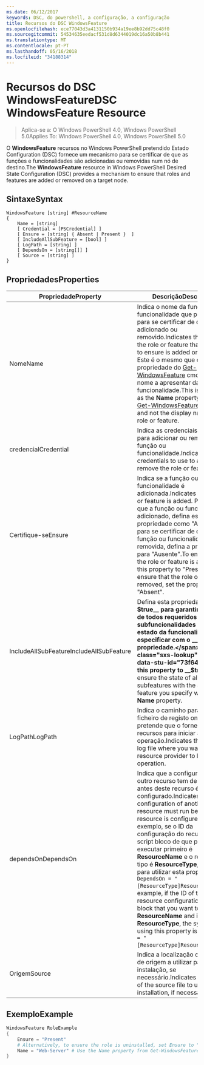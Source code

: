 ```yaml
---
ms.date: 06/12/2017
keywords: DSC, do powershell, a configuração, a configuração
title: Recursos do DSC WindowsFeature
ms.openlocfilehash: ece77043d3a4131150b934a19ee8b92dd75c48f0
ms.sourcegitcommit: 54534635eedacf531d8d6344019dc16a50b8b441
ms.translationtype: MT
ms.contentlocale: pt-PT
ms.lasthandoff: 05/16/2018
ms.locfileid: "34188314"
---
```

# <a name="dsc-windowsfeature-resource"></a><span data-ttu-id="73f64-103">Recursos do DSC WindowsFeature</span><span class="sxs-lookup"><span data-stu-id="73f64-103">DSC WindowsFeature Resource</span></span>

> <span data-ttu-id="73f64-104">Aplica-se a: O Windows PowerShell 4.0, Windows PowerShell 5.0</span><span class="sxs-lookup"><span data-stu-id="73f64-104">Applies To: Windows PowerShell 4.0, Windows PowerShell 5.0</span></span>

<span data-ttu-id="73f64-105">O **WindowsFeature** recursos no Windows PowerShell pretendido Estado Configuration (DSC) fornece um mecanismo para se certificar de que as funções e funcionalidades são adicionadas ou removidas num nó de destino.</span><span class="sxs-lookup"><span data-stu-id="73f64-105">The **WindowsFeature** resource in Windows PowerShell Desired State Configuration (DSC) provides a mechanism to ensure that roles and features are added or removed on a target node.</span></span>

## <a name="syntax"></a><span data-ttu-id="73f64-106">Sintaxe</span><span class="sxs-lookup"><span data-stu-id="73f64-106">Syntax</span></span>

```
WindowsFeature [string] #ResourceName
{
    Name = [string]
    [ Credential = [PSCredential] ]
    [ Ensure = [string] { Absent | Present }  ]
    [ IncludeAllSubFeature = [bool] ]
    [ LogPath = [string] ]
    [ DependsOn = [string[]] ]
    [ Source = [string] ]
}
```

## <a name="properties"></a><span data-ttu-id="73f64-107">Propriedades</span><span class="sxs-lookup"><span data-stu-id="73f64-107">Properties</span></span>

|  <span data-ttu-id="73f64-108">Propriedade</span><span class="sxs-lookup"><span data-stu-id="73f64-108">Property</span></span>  |  <span data-ttu-id="73f64-109">Descrição</span><span class="sxs-lookup"><span data-stu-id="73f64-109">Description</span></span>   |
|---|---|
| <span data-ttu-id="73f64-110">Nome</span><span class="sxs-lookup"><span data-stu-id="73f64-110">Name</span></span>| <span data-ttu-id="73f64-111">Indica o nome da função ou funcionalidade que pretende para se certificar de que é adicionado ou removido.</span><span class="sxs-lookup"><span data-stu-id="73f64-111">Indicates the name of the role or feature that you want to ensure is added or removed.</span></span> <span data-ttu-id="73f64-112">Este é o mesmo que o __nome__ propriedade do [Get-WindowsFeature](/powershell/module/servermanager/Get-WindowsFeature) cmdlet e não o nome a apresentar da função ou funcionalidade.</span><span class="sxs-lookup"><span data-stu-id="73f64-112">This is the same as the __Name__ property from the [Get-WindowsFeature](/powershell/module/servermanager/Get-WindowsFeature) cmdlet, and not the display name of the role or feature.</span></span>|
| <span data-ttu-id="73f64-113">credencial</span><span class="sxs-lookup"><span data-stu-id="73f64-113">Credential</span></span>| <span data-ttu-id="73f64-114">Indica as credenciais a utilizar para adicionar ou remover a função ou funcionalidade.</span><span class="sxs-lookup"><span data-stu-id="73f64-114">Indicates the credentials to use to add or remove the role or feature.</span></span>|
| <span data-ttu-id="73f64-115">Certifique-se</span><span class="sxs-lookup"><span data-stu-id="73f64-115">Ensure</span></span>| <span data-ttu-id="73f64-116">Indica se a função ou funcionalidade é adicionada.</span><span class="sxs-lookup"><span data-stu-id="73f64-116">Indicates if the role or feature is added.</span></span> <span data-ttu-id="73f64-117">Para garantir que a função ou funcionalidade adicionado, defina esta propriedade como "Apresente" para se certificar de que a função ou funcionalidade for removida, defina a propriedade para "Ausente".</span><span class="sxs-lookup"><span data-stu-id="73f64-117">To ensure that the role or feature is added, set this property to "Present" To ensure that the role or feature is removed, set the property to "Absent".</span></span>|
| <span data-ttu-id="73f64-118">IncludeAllSubFeature</span><span class="sxs-lookup"><span data-stu-id="73f64-118">IncludeAllSubFeature</span></span>| <span data-ttu-id="73f64-119">Defina esta propriedade como __$true__ para garantir o estado de todos requeridos subfuncionalidades com o estado da funcionalidade especificar com o __nome__ propriedade.</span><span class="sxs-lookup"><span data-stu-id="73f64-119">Set this property to __$true__ to ensure the state of all required subfeatures with the state of the feature you specify with the __Name__ property.</span></span>|
| <span data-ttu-id="73f64-120">LogPath</span><span class="sxs-lookup"><span data-stu-id="73f64-120">LogPath</span></span>| <span data-ttu-id="73f64-121">Indica o caminho para um ficheiro de registo onde pretende que o fornecedor de recursos para iniciar a operação.</span><span class="sxs-lookup"><span data-stu-id="73f64-121">Indicates the path to a log file where you want the resource provider to log the operation.</span></span>|
| <span data-ttu-id="73f64-122">dependsOn</span><span class="sxs-lookup"><span data-stu-id="73f64-122">DependsOn</span></span>| <span data-ttu-id="73f64-123">Indica que a configuração de outro recurso tem de executar antes deste recurso é configurado.</span><span class="sxs-lookup"><span data-stu-id="73f64-123">Indicates that the configuration of another resource must run before this resource is configured.</span></span> <span data-ttu-id="73f64-124">Por exemplo, se o ID da configuração do recurso de script bloco de que pretende executar primeiro é __ResourceName__ e o respetivo tipo é __ResourceType__, a sintaxe para utilizar esta propriedade é `DependsOn = "[ResourceType]ResourceName"`.</span><span class="sxs-lookup"><span data-stu-id="73f64-124">For example, if the ID of the resource configuration script block that you want to run first is __ResourceName__ and its type is __ResourceType__, the syntax for using this property is `DependsOn = "[ResourceType]ResourceName"`.</span></span>|
| <span data-ttu-id="73f64-125">Origem</span><span class="sxs-lookup"><span data-stu-id="73f64-125">Source</span></span>| <span data-ttu-id="73f64-126">Indica a localização do ficheiro de origem a utilizar para instalação, se necessário.</span><span class="sxs-lookup"><span data-stu-id="73f64-126">Indicates the location of the source file to use for installation, if necessary.</span></span>|

## <a name="example"></a><span data-ttu-id="73f64-127">Exemplo</span><span class="sxs-lookup"><span data-stu-id="73f64-127">Example</span></span>
```powershell
WindowsFeature RoleExample
{
    Ensure = "Present"
    # Alternatively, to ensure the role is uninstalled, set Ensure to "Absent"
    Name = "Web-Server" # Use the Name property from Get-WindowsFeature
}
```
